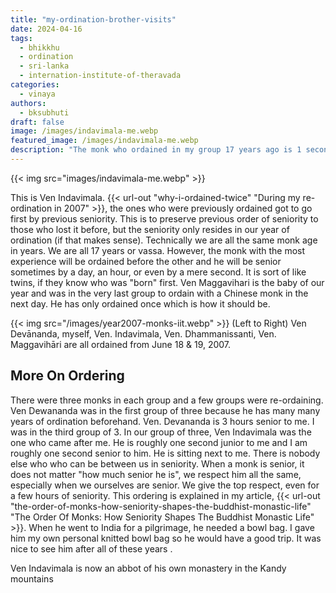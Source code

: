 ```yaml
---
title: "my-ordination-brother-visits"
date: 2024-04-16
tags:
  - bhikkhu
  - ordination
  - sri-lanka
  - internation-institute-of-theravada
categories:
  - vinaya
authors: 
  - bksubhuti
draft: false
image: /images/indavimala-me.webp
featured_image: /images/indavimala-me.webp
description: "The monk who ordained in my group 17 years ago is 1 second junior to me. "
---
```


{{< img src="images/indavimala-me.webp" >}}


This is Ven Indavimala. {{< url-out "why-i-ordained-twice" "During my re-ordination in 2007" >}}, the ones who were previously ordained got to go first by previous seniority. This is to preserve previous order of seniority to those who lost it before, but the seniority only resides in our year of ordination (if that makes sense). Technically we are all the same monk age in years. We are all 17 years or vassa.  However, the monk with the most experience will be ordained before the other and he will be senior sometimes by a day, an hour, or even by a mere second.  It is sort of like twins, if they know who was "born" first. Ven Maggavihari is the baby of our year and was in the very last group to ordain with a Chinese monk in the next day. He has only ordained once which is how it should be.

{{< img src="/images/year2007-monks-iit.webp" >}}
(Left to Right) Ven Devānanda, myself, Ven. Indavimala, Ven. Dhammanissanti, Ven. Maggavihāri are all ordained from June 18 & 19, 2007.

## More On Ordering
There were three monks in each group and a few groups were re-ordaining. Ven Dewananda was in the first group of three because he has many many years of ordination beforehand.  Ven. Devananda is 3 hours senior to me.  I was in the third group of 3. In our group of three, Ven Indavimala was the one who came after me. He is roughly one second junior to me and I am roughly one second senior to him. He is sitting next to me. There is nobody else who who can be between us in seniority.  When a monk is senior, it does not matter "how much senior he is", we respect him all the same, especially when we ourselves are senior.  We give the top respect, even for a few hours of seniority.  This ordering is explained in my article, {{< url-out "the-order-of-monks-how-seniority-shapes-the-buddhist-monastic-life" "The Order Of Monks: How Seniority Shapes The Buddhist Monastic Life" >}}.
When he went to India for a pilgrimage, he needed a bowl bag. I gave him my own personal knitted bowl bag so he would have a good trip. It was nice to see him after all of these years .

Ven Indavimala is now an abbot of his own monastery in the Kandy mountains